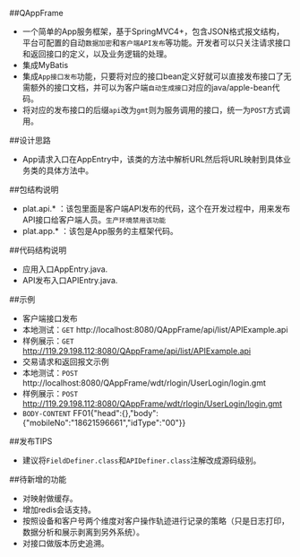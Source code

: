 ##QAppFrame
* 一个简单的App服务框架，基于SpringMVC4+，包含JSON格式报文结构，平台可配置的自动`数据加密`和`客户端API发布`等功能。开发者可以只关注请求接口和返回接口的定义，以及业务逻辑的处理。
* 集成MyBatis
* 集成`App接口发布`功能，只要将对应的接口bean定义好就可以直接发布接口了无需额外的接口文档，并可以为客户端`自动生成接口`对应的java/apple-bean代码。
* 将对应的发布接口的后缀`api`改为`gmt`则为服务调用的接口，统一为`POST`方式调用。

##设计思路
* App请求入口在AppEntry中，该类的方法中解析URL然后将URL映射到具体业务类的具体方法中。

##包结构说明
 * plat.api.* ：该包里面是客户端API发布的代码，这个在开发过程中，用来发布API接口给客户端人员。`生产环境禁用该功能`
 * plat.app.* ：该包是App服务的主框架代码。
 
##代码结构说明
* 应用入口AppEntry.java.
* API发布入口APIEntry.java.

##示例
* 客户端接口发布
 * 本地测试：`GET` http://localhost:8080/QAppFrame/api/list/APIExample.api
 * 样例展示：`GET` http://119.29.198.112:8080/QAppFrame/api/list/APIExample.api
* 交易请求和返回报文示例
 * 本地测试：`POST` http://localhost:8080/QAppFrame/wdt/rlogin/UserLogin/login.gmt
 * 样例展示：`POST` http://119.29.198.112:8080/QAppFrame/wdt/rlogin/UserLogin/login.gmt
 * `BODY-CONTENT` FF01{"head":{},"body":{"mobileNo":"18621596661","idType":"00"}}

##发布TIPS
* 建议将`FieldDefiner.class`和`APIDefiner.class`注解改成源码级别。
 
##待新增的功能
* 对映射做缓存。
* 增加redis会话支持。
* 按照设备和客户号两个维度对客户操作轨迹进行记录的策略（只是日志打印，数据分析和展示剥离到另外系统）。
* 对接口做版本历史追溯。
  
